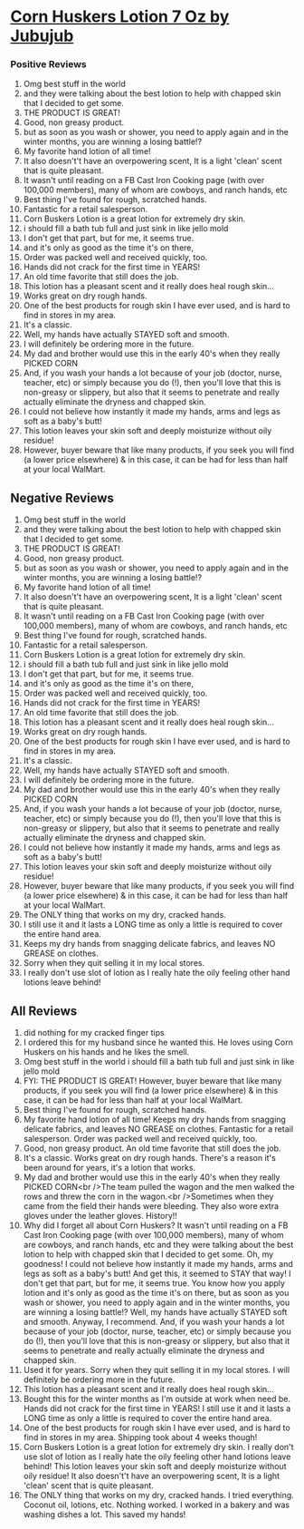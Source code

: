 # [Corn Huskers Lotion 7 Oz by Jubujub](https://products.checkmycream.com/products/Corn-Huskers-Lotion-7-Oz-by-Jubujub.html)

### Positive Reviews

<ol>
      <li>Omg best stuff in the world</li>
      <li>and they were talking about the best lotion to help with chapped skin that I decided to get some.  </li>
      <li>THE PRODUCT IS GREAT!</li>
      <li>Good, non greasy product.</li>
      <li>but as soon as you wash or shower, you need to apply again and in the winter months, you are winning a losing battle!?  </li>
      <li>My favorite hand lotion of all time!</li>
      <li>It also doesn&#x27;t&#x27;t have an overpowering scent, It is a light &#x27;clean&#x27; scent that is quite pleasant.</li>
      <li>It wasn&#x27;t until reading on a FB Cast Iron Cooking page (with over 100,000 members), many of whom are cowboys, and ranch hands, etc</li>
      <li>Best thing I&#x27;ve found for rough, scratched hands.</li>
      <li>Fantastic for a retail salesperson.</li>
      <li>Corn Buskers Lotion is a great lotion for extremely dry skin.</li>
      <li>i should fill a bath tub full and just sink in like jello mold</li>
      <li>I don&#x27;t get that part, but for me, it seems true.</li>
      <li>and it&#x27;s only as good as the time it&#x27;s on there,</li>
      <li>Order was packed well and received quickly, too.</li>
      <li>Hands did not crack for the first time in YEARS!</li>
      <li>An old time favorite that still does the job.</li>
      <li>This lotion has a pleasant scent and it really does heal rough skin...</li>
      <li>Works great on dry rough hands.</li>
      <li>One of the best products for rough skin I have ever used, and is hard to find in stores in my area.</li>
      <li>It&#x27;s a classic.</li>
      <li>Well, my hands have actually STAYED soft and smooth.  </li>
      <li>I will definitely be ordering more in the future.</li>
      <li>My dad and brother would use this in the early 40&#x27;s when they really PICKED CORN</li>
      <li>And, if you wash your hands a lot because of your job (doctor, nurse, teacher, etc) or simply because you do (!), then you&#x27;ll love that this is non-greasy or slippery, but also that it seems to penetrate and really actually eliminate the dryness and chapped skin.</li>
      <li>I could not believe how instantly it made my hands, arms and legs as soft as a baby&#x27;s butt!</li>
      <li>This lotion leaves your skin soft and deeply moisturize without oily residue!</li>
      <li>However, buyer beware that like many products, if you seek you will find (a lower price elsewhere) &amp; in this case, it can be had for less than half at your local WalMart.</li>
</ol>


<h2>Negative Reviews</h2>
<ol>
<li> Omg best stuff in the world</li>
<li> and they were talking about the best lotion to help with chapped skin that I decided to get some.  </li>
<li> THE PRODUCT IS GREAT!</li>
<li> Good, non greasy product.</li>
<li> but as soon as you wash or shower, you need to apply again and in the winter months, you are winning a losing battle!?  </li>
<li> My favorite hand lotion of all time!</li>
<li> It also doesn&#x27;t&#x27;t have an overpowering scent, It is a light &#x27;clean&#x27; scent that is quite pleasant.</li>
<li> It wasn&#x27;t until reading on a FB Cast Iron Cooking page (with over 100,000 members), many of whom are cowboys, and ranch hands, etc</li>
<li> Best thing I&#x27;ve found for rough, scratched hands.</li>
<li> Fantastic for a retail salesperson.</li>
<li> Corn Buskers Lotion is a great lotion for extremely dry skin.</li>
<li> i should fill a bath tub full and just sink in like jello mold</li>
<li> I don&#x27;t get that part, but for me, it seems true.</li>
<li> and it&#x27;s only as good as the time it&#x27;s on there,</li>
<li> Order was packed well and received quickly, too.</li>
<li> Hands did not crack for the first time in YEARS!</li>
<li> An old time favorite that still does the job.</li>
<li> This lotion has a pleasant scent and it really does heal rough skin...</li>
<li> Works great on dry rough hands.</li>
<li> One of the best products for rough skin I have ever used, and is hard to find in stores in my area.</li>
<li> It&#x27;s a classic.</li>
<li> Well, my hands have actually STAYED soft and smooth.  </li>
<li> I will definitely be ordering more in the future.</li>
<li> My dad and brother would use this in the early 40&#x27;s when they really PICKED CORN</li>
<li> And, if you wash your hands a lot because of your job (doctor, nurse, teacher, etc) or simply because you do (!), then you&#x27;ll love that this is non-greasy or slippery, but also that it seems to penetrate and really actually eliminate the dryness and chapped skin.</li>
<li> I could not believe how instantly it made my hands, arms and legs as soft as a baby&#x27;s butt!</li>
<li> This lotion leaves your skin soft and deeply moisturize without oily residue!</li>
<li> However, buyer beware that like many products, if you seek you will find (a lower price elsewhere) &amp; in this case, it can be had for less than half at your local WalMart.</li>
<li> The ONLY thing that works on my dry, cracked hands.</li>
<li> I still use it and it lasts a LONG time as only a little is required to cover the entire hand area.</li>
<li> Keeps my dry hands from snagging delicate fabrics, and leaves NO GREASE on clothes.</li>
<li> Sorry when they quit selling it in my local stores.</li>
<li> I really don&#x27;t use slot of lotion as I really hate the oily feeling other hand lotions leave behind!</li>
</ol>

<h2>All Reviews</h2>

<ol>
    <li> did nothing for my cracked finger tips</li>
    <li> I ordered this for my husband since he wanted this. He loves using Corn Huskers on his hands and he likes the smell.</li>
    <li> Omg best stuff in the world i should fill a bath tub full and just sink in like jello mold</li>
    <li> FYI: THE PRODUCT IS GREAT! However, buyer beware that like many products, if you seek you will find (a lower price elsewhere) &amp; in this case, it can be had for less than half at your local WalMart.</li>
    <li> Best thing I&#x27;ve found for rough, scratched hands.</li>
    <li> My favorite hand lotion of all time! Keeps my dry hands from snagging delicate fabrics, and leaves NO GREASE on clothes. Fantastic for a retail salesperson. Order was packed well and received quickly, too.</li>
    <li> Good, non greasy product. An old time favorite that still does the job.</li>
    <li> It&#x27;s a classic. Works great on dry rough hands. There&#x27;s a reason it&#x27;s been around for years, it&#x27;s a lotion that works.</li>
    <li> My dad and brother would use this in the early 40&#x27;s when they really PICKED CORN&lt;br /&gt;The team pulled the wagon and the men walked the rows and threw the corn in the wagon.&lt;br /&gt;Sometimes when they came from the field their hands were bleeding. They also wore extra gloves under the leather gloves. History!!</li>
    <li> Why did I forget all about Corn Huskers? It wasn&#x27;t until reading on a FB Cast Iron Cooking page (with over 100,000 members), many of whom are cowboys, and ranch hands, etc and they were talking about the best lotion to help with chapped skin that I decided to get some.  Oh, my goodness! I could not believe how instantly it made my hands, arms and legs as soft as a baby&#x27;s butt! And get this, it seemed to STAY that way! I don&#x27;t get that part, but for me, it seems true. You know how you apply lotion and it&#x27;s only as good as the time it&#x27;s on there, but as soon as you wash or shower, you need to apply again and in the winter months, you are winning a losing battle!?  Well, my hands have actually STAYED soft and smooth.  Anyway, I recommend. And, if you wash your hands a lot because of your job (doctor, nurse, teacher, etc) or simply because you do (!), then you&#x27;ll love that this is non-greasy or slippery, but also that it seems to penetrate and really actually eliminate the dryness and chapped skin.</li>
    <li> Used it for years. Sorry when they quit selling it in my local stores. I will definitely be ordering more in the future.</li>
    <li> This lotion has a pleasant scent and it really does heal rough skin...</li>
    <li> Bought this for the winter months as I&#x27;m outside at work when need be. Hands did not crack for the first time in YEARS! I still use it and it lasts a LONG time as only a little is required to cover the entire hand area.</li>
    <li> One of the best products for rough skin I have ever used, and is hard to find in stores in my area. Shipping took about 4 weeks though!</li>
    <li> Corn Buskers Lotion is a great lotion for extremely dry skin. I really don&#x27;t use slot of lotion as I really hate the oily feeling other hand lotions leave behind! This lotion leaves your skin soft and deeply moisturize without oily residue! It also doesn&#x27;t&#x27;t have an overpowering scent, It is a light &#x27;clean&#x27; scent that is quite pleasant.</li>
    <li> The ONLY thing that works on my dry, cracked hands. I tried everything. Coconut oil, lotions, etc. Nothing worked. I worked in a bakery and was washing dishes a lot. This saved my hands!</li>
</ol>




